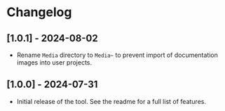 # Changelog

## [1.0.1] - 2024-08-02
- Rename `Media` directory to `Media~` to prevent import of documentation images into user projects.

## [1.0.0] - 2024-07-31
- Initial release of the tool. See the readme for a full list of features.